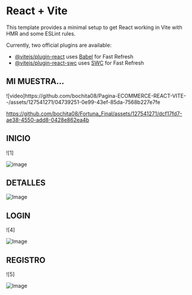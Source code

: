 # React + Vite

This template provides a minimal setup to get React working in Vite with HMR and some ESLint rules.

Currently, two official plugins are available:

- [@vitejs/plugin-react](https://github.com/vitejs/vite-plugin-react/blob/main/packages/plugin-react/README.md) uses [Babel](https://babeljs.io/) for Fast Refresh
- [@vitejs/plugin-react-swc](https://github.com/vitejs/vite-plugin-react-swc) uses [SWC](https://swc.rs/) for Fast Refresh

<h2>MI MUESTRA...</h2> ![video]https://github.com/bochita08/Pagina-ECOMMERCE-REACT-VITE--/assets/127541271/04739251-0e99-43ef-85da-7568b227e7fe

https://github.com/bochita08/Fortuna_Final/assets/127541271/dcf17fd7-ae38-4550-add8-0428e862ea4b


<h2>INICIO</h2>![1]

![image](https://github.com/bochita08/Pagina-ECOMMERCE-REACT-VITE--/assets/127541271/3373d195-b9f1-4c5c-9e9e-9c9205e09d1f) 

<h2>DETALLES</h2>

![Image](https://github.com/bochita08/Fortuna_Final/assets/127541271/fe170dc0-83f4-4031-b268-b6566b19d540)

<h2>LOGIN</h2>![4]

![Image](https://github.com/bochita08/Fortuna_Final/assets/127541271/fc566150-94af-42b1-b650-dea4f4822d79)

<h2>REGISTRO</h2>![5]

![Image](https://github.com/bochita08/Fortuna_Final/assets/127541271/2046797e-6baf-438e-81a6-ff5a2c2f3587)
